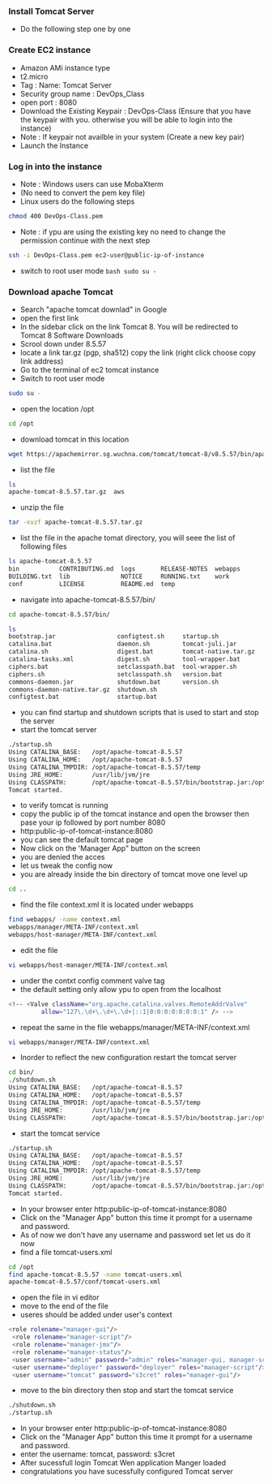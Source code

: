 ### Install Tomcat Server
* Do the following step one by one
### Create EC2 instance
* Amazon AMi instance type
* t2.micro
* Tag : Name: Tomcat Server
* Security group name : DevOps_Class
* open port : 8080
* Download the Existing Keypair : DevOps-Class (Ensure that you have the keypair with you. otherwise you will be able to login into the instance)
* Note : If keypair not availble in your system (Create a new key pair)
* Launch the Instance
### Log in into the instance
* Note : Windows users can use MobaXterm
* (No need to convert the pem key file)
* Linux users do the following steps
``` bash 
chmod 400 DevOps-Class.pem 
```
* Note : if ypu are using the existing key no need to change the permission continue with the next step
``` bash
ssh -i DevOps-Class.pem ec2-user@public-ip-of-instance 
```
* switch to root user mode
```bash sudo su - ```
### Download apache Tomcat
* Search "apache tomcat downlad" in Google
* open the first link
* In the sidebar click on the link Tomcat 8. You will be redirected to Tomcat 8 Software Downloads
* Scrool down under 8.5.57
* locate a link tar.gz (pgp, sha512) copy the link (right click choose copy link address)
* Go to the terminal of ec2 tomcat instance 
* Switch to root user mode
``` bash
sudo su -
```
* open the location /opt
``` bash
cd /opt
```
* download tomcat in this location
``` bash
wget https://apachemirror.sg.wuchna.com/tomcat/tomcat-8/v8.5.57/bin/apache-tomcat-8.5.57.tar.gz
```
* list the file
``` bash
ls
apache-tomcat-8.5.57.tar.gz  aws
```
* unzip the file 
``` bash
tar -xvzf apache-tomcat-8.5.57.tar.gz 
```
* list the file in the apache tomat directory, you will seee the list of following files
``` bash
ls apache-tomcat-8.5.57
bin           CONTRIBUTING.md  logs       RELEASE-NOTES  webapps
BUILDING.txt  lib              NOTICE     RUNNING.txt    work
conf          LICENSE          README.md  temp
```
* navigate into apache-tomcat-8.5.57/bin/
``` bash
cd apache-tomcat-8.5.57/bin/

ls
bootstrap.jar                 configtest.sh     startup.sh
catalina.bat                  daemon.sh         tomcat-juli.jar
catalina.sh                   digest.bat        tomcat-native.tar.gz
catalina-tasks.xml            digest.sh         tool-wrapper.bat
ciphers.bat                   setclasspath.bat  tool-wrapper.sh
ciphers.sh                    setclasspath.sh   version.bat
commons-daemon.jar            shutdown.bat      version.sh
commons-daemon-native.tar.gz  shutdown.sh
configtest.bat                startup.bat
```
* you can find startup and shutdown scripts that is used to start and stop the server
* start the tomcat server
``` bash
./startup.sh 
Using CATALINA_BASE:   /opt/apache-tomcat-8.5.57
Using CATALINA_HOME:   /opt/apache-tomcat-8.5.57
Using CATALINA_TMPDIR: /opt/apache-tomcat-8.5.57/temp
Using JRE_HOME:        /usr/lib/jvm/jre
Using CLASSPATH:       /opt/apache-tomcat-8.5.57/bin/bootstrap.jar:/opt/apache-tomcat-8.5.57/bin/tomcat-juli.jar
Tomcat started.
```
* to verify tomcat is running
* copy the public ip of the tomcat instance and open the browser then pase your ip followed by port number 8080
* http:public-ip-of-tomcat-instance:8080
* you can see the default tomcat page
* Now click on the 'Manager App" button on the screen
* you are denied the acces 
* let us tweak the config now
* you are already inside the bin directory of tomcat move one level up
``` bash
cd ..
```
* find the file context.xml it is located under webapps
``` bash
find webapps/ -name context.xml
webapps/manager/META-INF/context.xml
webapps/host-manager/META-INF/context.xml
```
* edit the file
``` bash
vi webapps/host-manager/META-INF/context.xml
```
* under the contxt config comment valve tag
* the default setting only allow ypu to open from the localhost
``` bash
<!-- <Valve className="org.apache.catalina.valves.RemoteAddrValve"
         allow="127\.\d+\.\d+\.\d+|::1|0:0:0:0:0:0:0:1" /> -->
```
* repeat the same in the file webapps/manager/META-INF/context.xml
``` bash
vi webapps/manager/META-INF/context.xml
```
* Inorder to reflect the new configuration restart the tomcat server
```bash
cd bin/
./shutdown.sh 
Using CATALINA_BASE:   /opt/apache-tomcat-8.5.57
Using CATALINA_HOME:   /opt/apache-tomcat-8.5.57
Using CATALINA_TMPDIR: /opt/apache-tomcat-8.5.57/temp
Using JRE_HOME:        /usr/lib/jvm/jre
Using CLASSPATH:       /opt/apache-tomcat-8.5.57/bin/bootstrap.jar:/opt/apache-tomcat-8.5.57/bin/tomcat-juli.jar
```
* start the tomcat service
```bash
./startup.sh 
Using CATALINA_BASE:   /opt/apache-tomcat-8.5.57
Using CATALINA_HOME:   /opt/apache-tomcat-8.5.57
Using CATALINA_TMPDIR: /opt/apache-tomcat-8.5.57/temp
Using JRE_HOME:        /usr/lib/jvm/jre
Using CLASSPATH:       /opt/apache-tomcat-8.5.57/bin/bootstrap.jar:/opt/apache-tomcat-8.5.57/bin/tomcat-juli.jar
Tomcat started.
```
* In your browser enter http:public-ip-of-tomcat-instance:8080
* Click on the "Manager App" button this time it prompt for a username and password. 
* As of now we don't have any username and password set let us do it now
* find a file tomcat-users.xml
```bash
cd /opt
find apache-tomcat-8.5.57 -name tomcat-users.xml
apache-tomcat-8.5.57/conf/tomcat-users.xml
```
* open the file in vi editor
* move to the end of the file
* useres should be added under user's context 
```bash
<role rolename="manager-gui"/>
 <role rolename="manager-script"/>
 <role rolename="manager-jmx"/>
 <role rolename="manager-status"/>
 <user username="admin" password="admin" roles="manager-gui, manager-script, manager-jmx, manager-status"/>
 <user username="deployer" password="deployer" roles="manager-script"/>
 <user username="tomcat" password="s3cret" roles="manager-gui"/>
```
* move to the bin directory then stop and start the tomcat service
```bash
./shutdown.sh 
./startup.sh 
```
* In your browser enter http:public-ip-of-tomcat-instance:8080
* Click on the "Manager App" button this time it prompt for a username and password. 
* enter the username: tomcat, password: s3cret
* After sucessfull login Tomcat Wen application Manger loaded
* congratulations you have sucessfully configured Tomcat server



